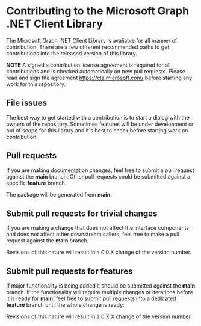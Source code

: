 Contributing to the Microsoft Graph .NET Client Library
=====

The Microsoft Graph .NET Client Library is avaliable for all manner of contribution. There are a few different recommended paths to get contributions into the released version of this library.

**NOTE** A signed a contribution license agreement is required for all contributions and is checked automatically on new pull requests. Please read and sign the agreement https://cla.microsoft.com/ before starting any work for this repository.

## File issues

The best way to get started with a contribution is to start a dialog with the owners of the repository. Sometimes features will be under development or out of scope for this library and it's best to check before starting work on contribution.

## Pull requests

If you are making documentation changes, feel free to submit a pull request against the **main** branch. Other pull requests could be submitted against a specific **feature** branch. 

The package will be generated from **main**.

## Submit pull requests for trivial changes

If you are making a change that does not affect the interface components and does not affect other downstream callers, feel free to make a pull request against the **main** branch.

Revisions of this nature will result in a 0.0.X change of the version number.

## Submit pull requests for features

If major functionality is being added it should be submitted against the **main** branch. If the functionality will require multiple changes or iterations before it is ready for **main**, feel free to submit pull requests into a dedicated **feature** branch until the whole change is ready.

Revisions of this nature will result in a 0.X.X change of the version number.